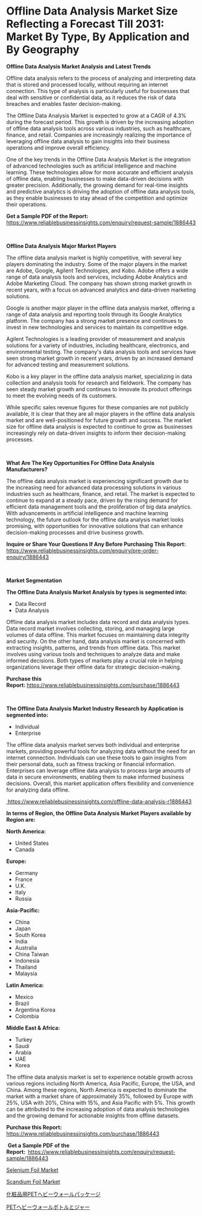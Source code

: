 <p><h1>Offline Data Analysis Market Size Reflecting a Forecast Till 2031: Market By Type, By Application and By Geography</h1></p><p><strong>Offline Data Analysis Market Analysis and Latest Trends</strong></p>
<p><p>Offline data analysis refers to the process of analyzing and interpreting data that is stored and processed locally, without requiring an internet connection. This type of analysis is particularly useful for businesses that deal with sensitive or confidential data, as it reduces the risk of data breaches and enables faster decision-making.</p><p>The Offline Data Analysis Market is expected to grow at a CAGR of 4.3% during the forecast period. This growth is driven by the increasing adoption of offline data analysis tools across various industries, such as healthcare, finance, and retail. Companies are increasingly realizing the importance of leveraging offline data analysis to gain insights into their business operations and improve overall efficiency.</p><p>One of the key trends in the Offline Data Analysis Market is the integration of advanced technologies such as artificial intelligence and machine learning. These technologies allow for more accurate and efficient analysis of offline data, enabling businesses to make data-driven decisions with greater precision. Additionally, the growing demand for real-time insights and predictive analytics is driving the adoption of offline data analysis tools, as they enable businesses to stay ahead of the competition and optimize their operations.</p></p>
<p><strong>Get a Sample PDF of the Report:&nbsp;</strong> <a href="https://www.reliablebusinessinsights.com/enquiry/request-sample/1886443">https://www.reliablebusinessinsights.com/enquiry/request-sample/1886443</a></p>
<p>&nbsp;</p>
<p><strong>Offline Data Analysis Major Market Players</strong></p>
<p><p>The offline data analysis market is highly competitive, with several key players dominating the industry. Some of the major players in the market are Adobe, Google, Agilent Technologies, and Kobo. Adobe offers a wide range of data analysis tools and services, including Adobe Analytics and Adobe Marketing Cloud. The company has shown strong market growth in recent years, with a focus on advanced analytics and data-driven marketing solutions.</p><p>Google is another major player in the offline data analysis market, offering a range of data analysis and reporting tools through its Google Analytics platform. The company has a strong market presence and continues to invest in new technologies and services to maintain its competitive edge.</p><p>Agilent Technologies is a leading provider of measurement and analysis solutions for a variety of industries, including healthcare, electronics, and environmental testing. The company's data analysis tools and services have seen strong market growth in recent years, driven by an increased demand for advanced testing and measurement solutions.</p><p>Kobo is a key player in the offline data analysis market, specializing in data collection and analysis tools for research and fieldwork. The company has seen steady market growth and continues to innovate its product offerings to meet the evolving needs of its customers.</p><p>While specific sales revenue figures for these companies are not publicly available, it is clear that they are all major players in the offline data analysis market and are well-positioned for future growth and success. The market size for offline data analysis is expected to continue to grow as businesses increasingly rely on data-driven insights to inform their decision-making processes.</p></p>
<p>&nbsp;</p>
<p><strong>What Are The Key Opportunities For Offline Data Analysis Manufacturers?</strong></p>
<p><p>The offline data analysis market is experiencing significant growth due to the increasing need for advanced data processing solutions in various industries such as healthcare, finance, and retail. The market is expected to continue to expand at a steady pace, driven by the rising demand for efficient data management tools and the proliferation of big data analytics. With advancements in artificial intelligence and machine learning technology, the future outlook for the offline data analysis market looks promising, with opportunities for innovative solutions that can enhance decision-making processes and drive business growth.</p></p>
<p><strong>Inquire or Share Your Questions If Any Before Purchasing This Report:</strong> <a href="https://www.reliablebusinessinsights.com/enquiry/pre-order-enquiry/1886443">https://www.reliablebusinessinsights.com/enquiry/pre-order-enquiry/1886443</a></p>
<p>&nbsp;</p>
<p><strong>Market Segmentation</strong></p>
<p><strong>The Offline Data Analysis Market Analysis by types is segmented into:</strong></p>
<p><ul><li>Data Record</li><li>Data Analysis</li></ul></p>
<p><p>Offline data analysis market includes data record and data analysis types. Data record market involves collecting, storing, and managing large volumes of data offline. This market focuses on maintaining data integrity and security. On the other hand, data analysis market is concerned with extracting insights, patterns, and trends from offline data. This market involves using various tools and techniques to analyze data and make informed decisions. Both types of markets play a crucial role in helping organizations leverage their offline data for strategic decision-making.</p></p>
<p><strong>Purchase this Report:&nbsp;</strong><a href="https://www.reliablebusinessinsights.com/purchase/1886443">https://www.reliablebusinessinsights.com/purchase/1886443</a></p>
<p>&nbsp;</p>
<p><strong>The Offline Data Analysis Market Industry Research by Application is segmented into:</strong></p>
<p><ul><li>Individual</li><li>Enterprise</li></ul></p>
<p><p>The offline data analysis market serves both individual and enterprise markets, providing powerful tools for analyzing data without the need for an internet connection. Individuals can use these tools to gain insights from their personal data, such as fitness tracking or financial information. Enterprises can leverage offline data analysis to process large amounts of data in secure environments, enabling them to make informed business decisions. Overall, this market application offers flexibility and convenience for analyzing data offline.</p></p>
<p><a href="https://www.reliablebusinessinsights.com/offline-data-analysis-r1886443">&nbsp;https://www.reliablebusinessinsights.com/offline-data-analysis-r1886443</a></p>
<p><strong>In terms of Region, the Offline Data Analysis Market Players available by Region are:</strong></p>
<p>
    <p> <strong> North America: </strong>
        <ul>
            <li>United States</li>
            <li>Canada</li>
        </ul>
        </p> 
    <p> <strong> Europe: </strong>
        <ul>
            <li>Germany</li>
            <li>France</li>
            <li>U.K.</li>
            <li>Italy</li>
            <li>Russia</li>
        </ul>
        </p> 
    <p> <strong> Asia-Pacific: </strong>
        <ul>
            <li>China</li>
            <li>Japan</li>
            <li>South Korea</li>
            <li>India</li>
            <li>Australia</li>
            <li>China Taiwan</li>
            <li>Indonesia</li>
            <li>Thailand</li>
            <li>Malaysia</li>
        </ul>
        </p> 
    <p> <strong> Latin America: </strong>
        <ul>
            <li>Mexico</li>
            <li>Brazil</li>
            <li>Argentina Korea</li>
            <li>Colombia</li>
        </ul>
        </p> 
    <p> <strong> Middle East & Africa: </strong>
        <ul>
            <li>Turkey</li>
            <li>Saudi</li>
            <li>Arabia</li>
            <li>UAE</li>
            <li>Korea</li>
        </ul>
    </p>
    </p>
<p><p>The offline data analysis market is set to experience notable growth across various regions including North America, Asia Pacific, Europe, the USA, and China. Among these regions, North America is expected to dominate the market with a market share of approximately 35%, followed by Europe with 25%, USA with 20%, China with 15%, and Asia Pacific with 5%. This growth can be attributed to the increasing adoption of data analysis technologies and the growing demand for actionable insights from offline datasets.</p></p>
<p><strong>Purchase this Report: </strong><a href="https://www.reliablebusinessinsights.com/purchase/1886443">https://www.reliablebusinessinsights.com/purchase/1886443</a></p>
<p>&nbsp;<strong>Get a Sample PDF of the Report:&nbsp;&nbsp;</strong><a href="https://www.reliablebusinessinsights.com/enquiry/request-sample/1886443">https://www.reliablebusinessinsights.com/enquiry/request-sample/1886443</a></p>
<p><strong></strong></p>
<p><p><a href="https://github.com/AKSHATREPORTPRIME/Market-Research-Report-List-5/blob/main/selenium-foil-market.md">Selenium Foil Market</a></p><p><a href="https://github.com/riwar777/Market-Research-Report-List-1/blob/main/scandium-foil-market.md">Scandium Foil Market</a></p><p><a href="https://github.com/andym141978/Market-Research-Report-List-2/blob/main/1987270180687.md">化粧品用PETヘビーウォールパッケージ</a></p><p><a href="https://github.com/EstelWisozk1/Market-Research-Report-List-2/blob/main/6187305180686.md">PETヘビーウォールボトルとジャー</a></p></p>